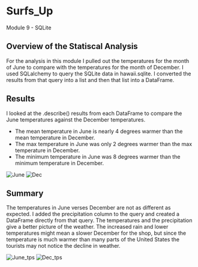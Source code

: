# Surfs_Up
Module 9 - SQLite

## Overview of the Statiscal Analysis
For the analysis in this module I pulled out the temperatures for the month of June to compare with the temperatures for the month of December. I used SQLalchemy to query the SQLite data in hawaii.sqlite. I converted the results from that query into a list and then that list into a DataFrame.

## Results
I looked at the .describe() results from each DataFrame to compare the June temperatures against the December temperatures. 
* The mean temperature in June is nearly 4 degrees warmer than the mean temperature in December.
* The max temperature in June was only 2 degrees warmer than the max temperature in December.
* The minimum temperature in June was 8 degrees warmer than the minimum temperature in December.

![June](https://user-images.githubusercontent.com/95837693/155459272-0839aee4-095f-43c4-840f-fed21fd23f9d.png) ![Dec](https://user-images.githubusercontent.com/95837693/155459291-661c9a98-a511-4b7a-9cc7-0f24b439721e.png)


## Summary
The temperatures in June verses December are not as different as expected. I added the precipitation column to the query and created a DataFrame directly from that query. The temperatures and the precipitation give a better picture of the weather. The increased rain and lower temperatures might mean a slower December for the shop, but since the temperature is much warmer than many parts of the United States the tourists may not notice the decline in weather.

![June_tps](https://user-images.githubusercontent.com/95837693/155459301-e1d9976d-8675-4cf6-b218-151c778f397f.png) ![Dec_tps](https://user-images.githubusercontent.com/95837693/155459315-b5d897e3-c6b8-4f35-8f14-dfef411fee30.png)
